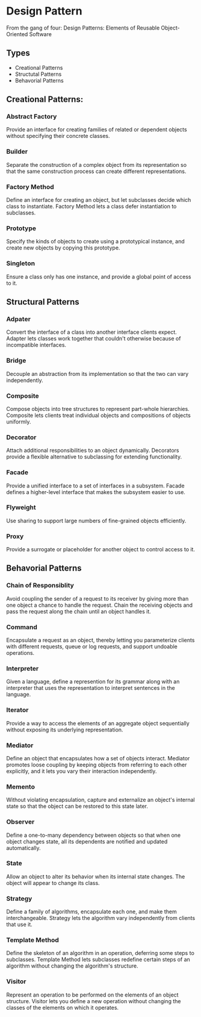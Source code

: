 # Design Pattern

From the gang of four: Design Patterns: Elements of Reusable Object-Oriented Software

## Types

- Creational Patterns
- Structutal Patterns
- Behavorial Patterns 

## Creational Patterns:

### Abstract Factory

Provide an interface for creating families of related or dependent objects without
specifying their concrete classes.

### Builder

Separate the construction of a complex object from its representation so that the
same construction process can create different representations.

### Factory Method

Define an interface for creating an object, but let subclasses decide which class
to instantiate. Factory Method lets a class defer instantiation to subclasses.

### Prototype

Specify the kinds of objects to create using a prototypical instance, and create
new objects by copying this prototype.

### Singleton

Ensure a class only has one instance, and provide a global point of access to it.

## Structural Patterns

### Adpater 

Convert the interface of a class into another interface clients expect. Adapter lets
classes work together that couldn't otherwise because of incompatible interfaces.


### Bridge

Decouple an abstraction from its implementation so that the two can vary
independently.

### Composite

Compose objects into tree structures to represent part-whole hierarchies. Composite lets clients treat individual objects and compositions of objects uniformly.

### Decorator

Attach additional responsibilities to an object dynamically. Decorators provide a
flexible alternative to subclassing for extending functionality.

### Facade

Provide a unified interface to a set of interfaces in a subsystem. Facade defines a
higher-level interface that makes the subsystem easier to use.

### Flyweight

Use sharing to support large numbers of fine-grained objects efficiently.

### Proxy

Provide a surrogate or placeholder for another object to control access to it.

## Behavorial Patterns

### Chain of Responsiblity

Avoid coupling the sender of a request to its receiver by giving more than one object a chance to handle the request. Chain the receiving objects and pass the request along the chain until an object handles it.

### Command 

Encapsulate a request as an object, thereby letting you parameterize clients with
different requests, queue or log requests, and support undoable operations.

### Interpreter

Given a language, define a represention for its grammar along with an
interpreter that uses the representation to interpret sentences in the language.

### Iterator 

Provide a way to access the elements of an aggregate object sequentially without
exposing its underlying representation.

### Mediator 

Define an object that encapsulates how a set of objects interact. Mediator promotes loose coupling by keeping objects from referring to each other explicitly, and it lets you vary their interaction independently.

### Memento 

Without violating encapsulation, capture and externalize an object's internal
state so that the object can be restored to this state later.

### Observer

Define a one-to-many dependency between objects so that when one object
changes state, all its dependents are notified and updated automatically.

### State

Allow an object to alter its behavior when its internal state changes. The object
will appear to change its class.

### Strategy

Define a family of algorithms, encapsulate each one, and make them interchangeable. Strategy lets the algorithm vary independently from clients that use it.

### Template Method 

Define the skeleton of an algorithm in an operation, deferring some steps to subclasses. Template Method lets subclasses redefine certain steps of an algorithm without changing the algorithm's structure.

### Visitor 

Represent an operation to be performed on the elements of an object structure. Visitor lets you define a new operation without changing the classes of the elements on which it operates.